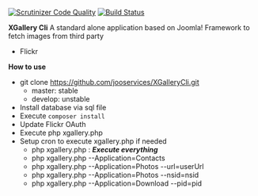 [![Scrutinizer Code Quality](https://scrutinizer-ci.com/g/jooservices/XGalleryCli/badges/quality-score.png?b=develop)](https://scrutinizer-ci.com/g/jooservices/XGalleryCli/?branch=develop)
[![Build Status](https://scrutinizer-ci.com/g/jooservices/XGalleryCli/badges/build.png?b=develop)](https://scrutinizer-ci.com/g/jooservices/XGalleryCli/build-status/develop)

**XGallery Cli**
A standard alone application based on Joomla! Framework to fetch images from third party
 - Flickr
 
**How to use**
 - git clone https://github.com/jooservices/XGalleryCli.git
	 - master: stable
	 - develop: unstable
- Install database via sql file
- Execute `composer install`
- Update Flickr OAuth
- Execute php xgallery.php
- Setup cron to execute xgallery.php if needed
	 - php xgallery.php : **_Execute everything_**
	 - php xgallery.php --Application=Contacts
	 - php xgallery.php --Application=Photos --url=userUrl
	 - php xgallery.php --Application=Photos --nsid=nsid
	 - php xgallery.php --Application=Download --pid=pid 
